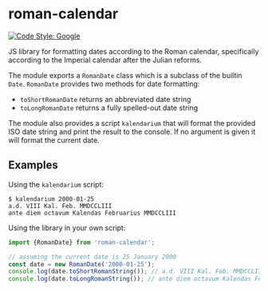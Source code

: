 # roman-calendar

[![Code Style: Google](https://img.shields.io/badge/code%20style-google-blueviolet.svg)](https://github.com/google/gts)

JS library for formatting dates according to the Roman calendar,
specifically according to the Imperial calendar after the Julian reforms.

The module exports a `RomanDate` class which is a subclass of the builtin
`Date`. `RomanDate` provides two methods for date formatting:
- `toShortRomanDate` returns an abbreviated date string
- `toLongRomanDate` returns a fully spelled-out date string

The module also provides a script `kalendarium` that will format the provided
ISO date string and print the result to the console. If no argument is given
it will format the current date.

## Examples

Using the `kalendarium` script:

```console
$ kalendarium 2000-01-25
a.d. VIII Kal. Feb. MMDCCLIII
ante diem octavum Kalendas Februarius MMDCCLIII
```

Using the library in your own script:

```typescript
import {RomanDate} from 'roman-calendar';

// assuming the current date is 25 January 2000
const date = new RomanDate('2000-01-25');
console.log(date.toShortRomanString()); // a.d. VIII Kal. Feb. MMDCCLIII
console.log(date.toLongRomanString()); // ante diem octavum Kalendas Februarii MMDCCLIII
```
